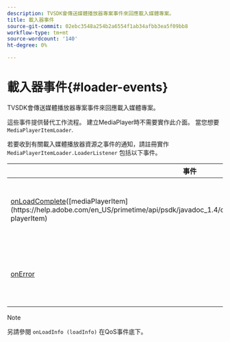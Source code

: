 ```yaml
---
description: TVSDK會傳送媒體播放器專案事件來回應載入媒體專案。
title: 載入器事件
source-git-commit: 02ebc3548a254b2a6554f1ab34afbb3ea5f09bb8
workflow-type: tm+mt
source-wordcount: '140'
ht-degree: 0%

---
```


# 載入器事件{#loader-events}

TVSDK會傳送媒體播放器專案事件來回應載入媒體專案。

這些事件提供替代工作流程。 建立MediaPlayer時不需要實作此介面。 當您想要 `MediaPlayerItemLoader`.

若要收到有關載入媒體播放器資源之事件的通知，請註冊實作 `MediaPlayerItemLoader.LoaderListener` 包括以下事件。

| 事件 | 含義 |
|---|---|
| [onLoadComplete](https://help.adobe.com/en_US/primetime/api/psdk/javadoc_1.4/com/adobe/mediacore/MediaPlayerItemLoader.LoaderListener.html#onLoadComplete(com.adobe.mediacore.MediaPlayerItem))([mediaPlayerItem](https://help.adobe.com/en_US/primetime/api/psdk/javadoc_1.4/com/adobe/mediacore/MediaPlayerItem.html) playerItem) | 媒體資源載入已成功完成。 |
| [onError](https://help.adobe.com/en_US/primetime/api/psdk/javadoc_1.4/com/adobe/mediacore/MediaPlayerItemLoader.LoaderListener.html#onError(com.adobe.ave.MediaErrorCode,%20java.lang.String)) | 媒體資源載入時發生問題。 |

>[!NOTE]
>
>另請參閱 `onLoadInfo (loadInfo)` 在QoS事件底下。
